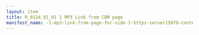 ```yaml
---
layout: item
title: R_0124_01_01 1 MP3 Link from CDM page
manifest_name: -1-mp3-link-from-page-for-side-1-https-server15878-contentdm-oclc-org-dmwebservices-index-php-q-dmgetstreamingfile-p15878coll1-34-mp3-byte-json
---
```

<!-- Add an essay or interpretive material below this line,
using HTML or markdown.  Do not modify this file above this line -->
